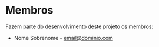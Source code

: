 # Membros

Fazem parte do desenvolvimento deste projeto os membros:

* Nome Sobrenome - <email@dominio.com>
